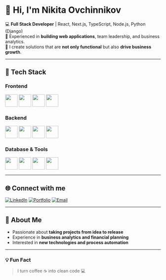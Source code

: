 # 👋 Hi, I'm Nikita Ovchinnikov

💻 **Full Stack Developer** | React, Next.js, TypeScript, Node.js, Python (Django)  
🚀 Experienced in **building web applications**, team leadership, and business analytics.  
🎯 I create solutions that are **not only functional** but also **drive business growth**.

---

## 🧰 Tech Stack

### Frontend
<img src="https://cdn.jsdelivr.net/gh/devicons/devicon/icons/react/react-original.svg" width="40" /> <img src="https://cdn.jsdelivr.net/gh/devicons/devicon/icons/nextjs/nextjs-original.svg" width="40" /> <img src="https://cdn.jsdelivr.net/gh/devicons/devicon/icons/typescript/typescript-original.svg" width="40" /> <img src="https://cdn.jsdelivr.net/gh/devicons/devicon/icons/javascript/javascript-original.svg" width="40" /> 

### Backend
<img src="https://cdn.jsdelivr.net/gh/devicons/devicon/icons/nodejs/nodejs-original.svg" width="40" /> <img src="https://cdn.jsdelivr.net/gh/devicons/devicon/icons/express/express-original.svg" width="40" /> <img src="https://cdn.jsdelivr.net/gh/devicons/devicon/icons/python/python-original.svg" width="40" /> <img src="https://cdn.jsdelivr.net/gh/devicons/devicon/icons/django/django-plain.svg" width="40" /> 

### Database & Tools
<img src="https://cdn.jsdelivr.net/gh/devicons/devicon/icons/mongodb/mongodb-original.svg" width="40" /> <img src="https://cdn.jsdelivr.net/gh/devicons/devicon/icons/postgresql/postgresql-original.svg" width="40" /> <img src="https://cdn.jsdelivr.net/gh/devicons/devicon/icons/git/git-original.svg" width="40" /> <img src="https://cdn.jsdelivr.net/gh/devicons/devicon/icons/figma/figma-original.svg" width="40" /> 

---

## 🌐 Connect with me

[![LinkedIn](https://img.shields.io/badge/-LinkedIn-blue?style=flat&logo=linkedin)](https://linkedin.com/in/nikita-ovchinnikov)  [![Portfolio](https://img.shields.io/badge/-Portfolio-black?style=flat&logo=github)](https://github.com/NikOvchinnik)  [![Email](https://img.shields.io/badge/-Email-red?style=flat&logo=gmail)](mailto:n.ovchinnik.s@gmail.com)

---

## 🎯 About Me
- Passionate about **taking projects from idea to release**  
- Experience in **business analytics and financial planning**  
- Interested in **new technologies and process automation**  

---

### 💡 Fun Fact
> I turn coffee ☕ into clean code 💻
